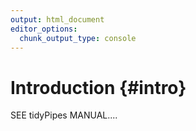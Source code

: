 ```yaml
---
output: html_document
editor_options: 
  chunk_output_type: console
---
```


# Introduction {#intro}

SEE tidyPipes MANUAL....
